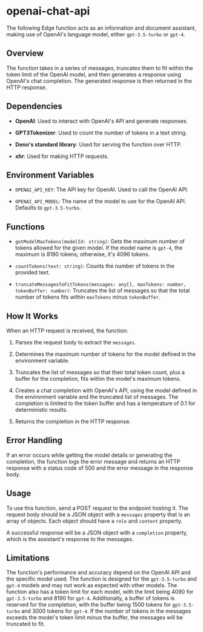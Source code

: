 # openai-chat-api

The following Edge function acts as an information and document assistant, making use of OpenAI's language model, either `gpt-3.5-turbo` or `gpt-4`.

## Overview

The function takes in a series of messages, truncates them to fit within the token limit of the OpenAI model, and then generates a response using OpenAI's chat completion. The generated response is then returned in the HTTP response.

## Dependencies

- **OpenAI**: Used to interact with OpenAI's API and generate responses.

- **GPT3Tokenizer**: Used to count the number of tokens in a text string.

- **Deno's standard library**: Used for serving the function over HTTP.

- **xhr**: Used for making HTTP requests.

## Environment Variables

- `OPENAI_API_KEY`: The API key for OpenAI. Used to call the OpenAI API.

- `OPENAI_API_MODEL`: The name of the model to use for the OpenAI API. Defaults to `gpt-3.5-turbo`.

## Functions

- `getModelMaxTokens(modelId: string)`: Gets the maximum number of tokens allowed for the given model. If the model name is `gpt-4`, the maximum is 8190 tokens; otherwise, it's 4096 tokens.

- `countTokens(text: string)`: Counts the number of tokens in the provided text.

- `truncateMessagesToFitTokens(messages: any[], maxTokens: number, tokenBuffer: number)`: Truncates the list of messages so that the total number of tokens fits within `maxTokens` minus `tokenBuffer`.

## How It Works

When an HTTP request is received, the function:

1. Parses the request body to extract the `messages`.

2. Determines the maximum number of tokens for the model defined in the environment variable.

3. Truncates the list of messages so that their total token count, plus a buffer for the completion, fits within the model's maximum tokens.

4. Creates a chat completion with OpenAI's API, using the model defined in the environment variable and the truncated list of messages. The completion is limited to the token buffer and has a temperature of 0.1 for deterministic results.

5. Returns the completion in the HTTP response.

## Error Handling

If an error occurs while getting the model details or generating the completion, the function logs the error message and returns an HTTP response with a status code of 500 and the error message in the response body.

## Usage

To use this function, send a POST request to the endpoint hosting it. The request body should be a JSON object with a `messages` property that is an array of objects. Each object should have a `role` and `content` property. 

A successful response will be a JSON object with a `completion` property, which is the assistant's response to the messages.

## Limitations

The function's performance and accuracy depend on the OpenAI API and the specific model used. The function is designed for the `gpt-3.5-turbo` and `gpt-4` models and may not work as expected with other models. The function also has a token limit for each model, with the limit being 4090 for `gpt-3.5-turbo` and 8190 for `gpt-4`. Additionally, a buffer of tokens is reserved for the completion, with the buffer being 1500 tokens for `gpt-3.5-turbo` and 3000 tokens for `gpt-4`. If the number of tokens in the messages exceeds the model's token limit minus the buffer, the messages will be truncated to fit.